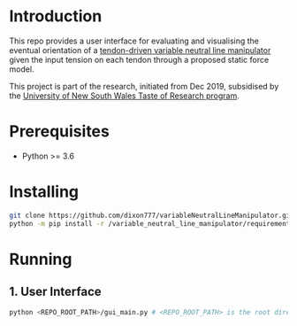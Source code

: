 

# Introduction

This repo provides a user interface for evaluating and visualising the eventual orientation of a [tendon-driven variable neutral line manipulator](https://ieeexplore.ieee.org/document/6661461?arnumber=6661461 "IEEE") given the input tension on each tendon through a proposed static force model.

This project is part of the research, initiated from Dec 2019, subsidised by the [University of New South Wales Taste of Research program](https://www.engineering.unsw.edu.au/taste-of-research-program).
# Prerequisites

- Python >= 3.6

# Installing

```bash
git clone https://github.com/dixon777/variableNeutralLineManipulator.git
python -m pip install -r /variable_neutral_line_manipulator/requirements.txt
```

# Running

## 1. User Interface
```bash
python <REPO_ROOT_PATH>/gui_main.py # <REPO_ROOT_PATH> is the root directory of the repo
```
